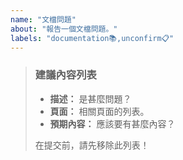 ```yaml
---
name: "文檔問題"
about: "報告一個文檔問題。"
labels: "documentation📚,unconfirm📋"
---
```

> ### 建議內容列表
>
> - **描述：** 是甚麼問題？
> - **頁面：** 相關頁面的列表。
> - **預期內容：** 應該要有甚麼內容？
>
> 在提交前，請先移除此列表！
